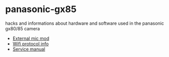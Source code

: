 # panasonic-gx85
hacks and informations about hardware and software used in the panasonic gx80/85 camera

- [External mic mod](https://webboggles.com/external-mic-jack-mod-for-lumix-gx80-gx85/)
- [Wifi protocol info](https://github.com/cleverfox/lumixproto)
- [Service manual](https://github.com/roquef/panasonic-gx85/blob/main/LUMIX%20GX85%20Service%20Manual.pdf)
